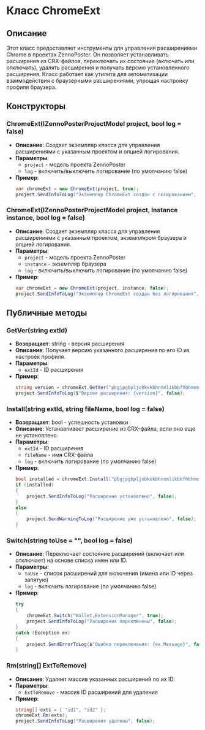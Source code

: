 # Класс ChromeExt

## Описание
Этот класс предоставляет инструменты для управления расширениями Chrome в проектах ZennoPoster. Он позволяет устанавливать расширения из CRX-файлов, переключать их состояние (включать или отключать), удалять расширения и получать версию установленного расширения. Класс работает как утилита для автоматизации взаимодействия с браузерными расширениями, упрощая настройку профиля браузера.

## Конструкторы

### ChromeExt(IZennoPosterProjectModel project, bool log = false)
- **Описание**: Создает экземпляр класса для управления расширениями с указанным проектом и опцией логирования.
- **Параметры**: 
  - `project` - модель проекта ZennoPoster
  - `log` - включить/выключить логирование (по умолчанию false)
- **Пример**:
  ```csharp
  var chromeExt = new ChromeExt(project, true);
  project.SendInfoToLog("Экземпляр ChromeExt создан с логированием", false);
  ```

### ChromeExt(IZennoPosterProjectModel project, Instance instance, bool log = false)
- **Описание**: Создает экземпляр класса для управления расширениями с указанным проектом, экземпляром браузера и опцией логирования.
- **Параметры**:
  - `project` - модель проекта ZennoPoster
  - `instance` - экземпляр браузера
  - `log` - включить/выключить логирование (по умолчанию false)
- **Пример**:
  ```csharp
  var chromeExt = new ChromeExt(project, instance, false);
  project.SendInfoToLog("Экземпляр ChromeExt создан без логирования", false);
  ```

## Публичные методы

### GetVer(string extId)
- **Возвращает**: string - версия расширения
- **Описание**: Получает версию указанного расширения по его ID из настроек профиля.
- **Параметры**:
  - `extId` - ID расширения
- **Пример**:
  ```csharp
  string version = chromeExt.GetVer("pbgjpgbpljobkekbhnnmlikbbfhbhmem");
  project.SendInfoToLog($"Версия расширения: {version}", false);
  ```

### Install(string extId, string fileName, bool log = false)
- **Возвращает**: bool - успешность установки
- **Описание**: Устанавливает расширение из CRX-файла, если оно еще не установлено.
- **Параметры**:
  - `extId` - ID расширения
  - `fileName` - имя CRX-файла
  - `log` - включить логирование (по умолчанию false)
- **Пример**:
  ```csharp
  bool installed = chromeExt.Install("pbgjpgbpljobkekbhnnmlikbbfhbhmem", "One-Click-Extensions-Manager.crx", true);
  if (installed)
  {
      project.SendInfoToLog("Расширение установлено", false);
  }
  else
  {
      project.SendWarningToLog("Расширение уже установлено", false);
  }
  ```

### Switch(string toUse = "", bool log = false)
- **Описание**: Переключает состояние расширений (включает или отключает) на основе списка имен или ID.
- **Параметры**:
  - `toUse` - список расширений для включения (имена или ID через запятую)
  - `log` - включить логирование (по умолчанию false)
- **Пример**:
  ```csharp
  try
  {
      chromeExt.Switch("Wallet,ExtensionManager", true);
      project.SendInfoToLog("Расширения переключены", false);
  }
  catch (Exception ex)
  {
      project.SendErrorToLog($"Ошибка переключения: {ex.Message}", false);
  }
  ```

### Rm(string[] ExtToRemove)
- **Описание**: Удаляет массив указанных расширений по их ID.
- **Параметры**:
  - `ExtToRemove` - массив ID расширений для удаления
- **Пример**:
  ```csharp
  string[] exts = { "id1", "id2" };
  chromeExt.Rm(exts);
  project.SendInfoToLog("Расширения удалены", false);
  ```

